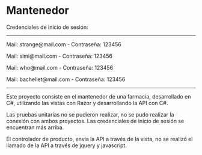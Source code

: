 # Mantenedor
<p>Credenciales de inicio de sesión:</p>
<hr />
<p>Mail: strange@mail.com - Contraseña: 123456</p>
<p>Mail: simi@mail.com - Contraseña: 123456</p>
<p>Mail: who@mail.com - Contraseña: 123456</p>
<p>Mail: bachellet@mail.com - Contraseña: 123456</p>

<hr />

<p>
  Este proyecto consiste en el mantenedor de una farmacia, desarrollado en C#, utilizando las vistas con Razor y desarrollando la API con C#.
</p>
<p>
  Las pruebas unitarias no se pudieron realizar, no se pudo realizar la conexión con ambos proyectos. Las credenciales de inicio de sesión se encuentran más arriba.
</p>
<p>
  El controlador de producto, envia la API a través de la vista, no se realizó el llamado de la API a través de jquery y javascript.
</p>
